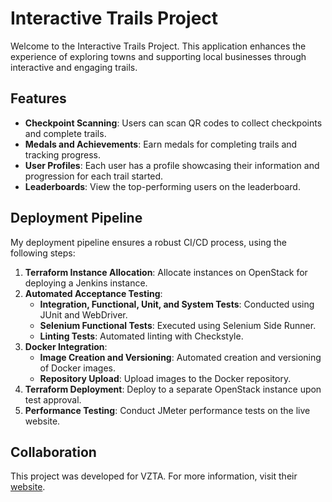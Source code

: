 # Interactive Trails Project

Welcome to the Interactive Trails Project. This application enhances the experience of exploring towns and supporting local businesses through interactive and engaging trails.

## Features

- **Checkpoint Scanning**: Users can scan QR codes to collect checkpoints and complete trails.
- **Medals and Achievements**: Earn medals for completing trails and tracking progress.
- **User Profiles**: Each user has a profile showcasing their information and progression for each trail started.
- **Leaderboards**: View the top-performing users on the leaderboard.

## Deployment Pipeline

My deployment pipeline ensures a robust CI/CD process, using the following steps:

1. **Terraform Instance Allocation**: Allocate instances on OpenStack for deploying a Jenkins instance.
2. **Automated Acceptance Testing**: 
   - **Integration, Functional, Unit, and System Tests**: Conducted using JUnit and WebDriver.
   - **Selenium Functional Tests**: Executed using Selenium Side Runner.
   - **Linting Tests**: Automated linting with Checkstyle.
3. **Docker Integration**:
   - **Image Creation and Versioning**: Automated creation and versioning of Docker images.
   - **Repository Upload**: Upload images to the Docker repository.
4. **Terraform Deployment**: Deploy to a separate OpenStack instance upon test approval.
5. **Performance Testing**: Conduct JMeter performance tests on the live website.

## Collaboration
This project was developed for VZTA. For more information, visit their [website](https://www.vzta.com/).
